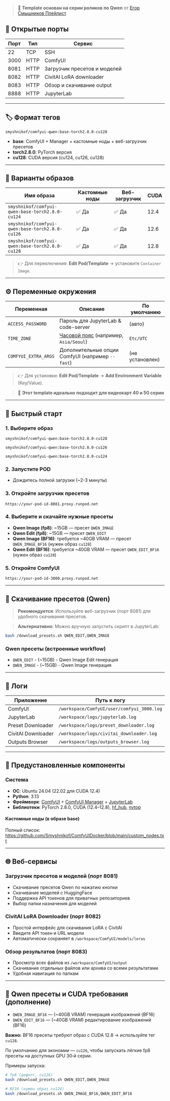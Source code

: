 > 🎥 **Template основан на серии роликов по Qwen** от [Егор Смышников Плейлист](https://www.youtube.com/playlist?list=PLUREBJZfEOoPztQiVSV7vYegAsOtwMiZi)

## 🔌 Открытые порты

| Порт | Тип | Сервис |
| ---- | ---- | ----------- |
| 22   | TCP  | SSH         |
| 3000 | HTTP | ComfyUI     |
| 8081 | HTTP | Загрузчик пресетов и моделей |
| 8082 | HTTP | CivitAI LoRA downloader |
| 8083 | HTTP | Обзор и скачивание output |
| 8888 | HTTP | JupyterLab  |

---

## 🏷️ Формат тегов

```text
smyshnikof/comfyui-qwen:base-torch2.8.0-cu128
```

* **base**: ComfyUI + Manager + кастомные ноды + веб-загрузчик пресетов
* **torch2.8.0**: PyTorch версия
* **cu128**: CUDA версия (cu124, cu126, cu128)

---

## 🧱 Варианты образов

| Имя образа                                 | Кастомные ноды | Веб-загрузчик | CUDA |
| ------------------------------------------ | ------------ | ---- | ---- |
| `smyshnikof/comfyui-qwen:base-torch2.8.0-cu124`| ✅ Да         | ✅ Да  | 12.4 |
| `smyshnikof/comfyui-qwen:base-torch2.8.0-cu126`| ✅ Да         | ✅ Да  | 12.6 |
| `smyshnikof/comfyui-qwen:base-torch2.8.0-cu128`| ✅ Да         | ✅ Да  | 12.8 |

> 👉 Для переключения: **Edit Pod/Template** → установите `Container Image`.

---

## ⚙️ Переменные окружения

| Переменная                | Описание                                                                | По умолчанию   |
| ----------------------- | -------------------------------------------------------------------------- | --------- |
| `ACCESS_PASSWORD`       | Пароль для JupyterLab & code-server                                      | (авто)   |
| `TIME_ZONE`             | [Часовой пояс](https://en.wikipedia.org/wiki/List_of_tz_database_time_zones) (например, `Asia/Seoul`)   | `Etc/UTC` |
| `COMFYUI_EXTRA_ARGS`    | Дополнительные опции ComfyUI (например `--fast`)                        | (не установлен)   |

> 👉 Для установки: **Edit Pod/Template** → **Add Environment Variable** (Key/Value).


> 🎯 **Этот template идеально подходит для видеокарт 40 и 50 серии**

---

## 🚀 Быстрый старт

### 1. Выберите образ
```
smyshnikof/comfyui-qwen:base-torch2.8.0-cu128
```
```
smyshnikof/comfyui-qwen:base-torch2.8.0-cu126
```
```
smyshnikof/comfyui-qwen:base-torch2.8.0-cu124
```

### 2. Запустите POD
- Дождитесь полной загрузки (~2-3 минуты)

### 3. Откройте загрузчик пресетов
```
https://your-pod-id-8081.proxy.runpod.net
```

### 4. Выберите и скачайте нужные пресеты
- **Qwen Image (fp8)**: ~15GB — пресет `QWEN_IMAGE`
- **Qwen Edit (fp8)**: ~15GB — пресет `QWEN_EDIT`
- **Qwen Image (BF16)**: требуется ~40GB VRAM — пресет `QWEN_IMAGE_BF16` (нужен образ `cu128`)
- **Qwen Edit (BF16)**: требуется ~40GB VRAM — пресет `QWEN_EDIT_BF16` (нужен образ `cu128`)

### 5. Откройте ComfyUI
```
https://your-pod-id-3000.proxy.runpod.net
```

---

## 🔧 Скачивание пресетов (Qwen)

> **Рекомендуется**: Используйте веб-загрузчик (порт 8081) для удобного скачивания пресетов.

> **Альтернативно**: Можно вручную запустить скрипт в JupyterLab:

```bash
bash /download_presets.sh QWEN_EDIT,QWEN_IMAGE
```

### Qwen пресеты (встроенные workflow)

- `QWEN_EDIT` - (~15GB) - Qwen Image Edit генерация
- `QWEN_IMAGE` - (~15GB) - Qwen Image генерация

---

## 📁 Логи

| Приложение         | Путь к логу                                   |
| ----------- | ------------------------------------------ |
| ComfyUI     | `/workspace/ComfyUI/user/comfyui_3000.log` |
| JupyterLab  | `/workspace/logs/jupyterlab.log`           |
| Preset Downloader | `/workspace/logs/preset_downloader.log` |
| CivitAI Downloader | `/workspace/logs/civitai_downloader.log` |
| Outputs Browser | `/workspace/logs/outputs_browser.log` |

---

## 🧩 Предустановленные компоненты

### Система

* **ОС**: Ubuntu 24.04 (22.02 для CUDA 12.4)
* **Python**: 3.13
* **Фреймворк**: [ComfyUI](https://github.com/comfyanonymous/ComfyUI) + [ComfyUI Manager](https://github.com/Comfy-Org/ComfyUI-Manager) + [JupyterLab](https://jupyter.org/)
* **Библиотеки**: PyTorch 2.8.0, CUDA (12.4–12.8), [hf_hub](https://huggingface.co/docs/huggingface_hub), [nvtop](https://github.com/Syllo/nvtop)

#### Кастомные ноды (в образе **base**)

Полный список: https://github.com/Smyshnikof/ComfyUIDocker/blob/main/custom_nodes.txt

---

## 🌐 Веб-сервисы

### Загрузчик пресетов и моделей (порт 8081)
- Скачивание пресетов Qwen по нажатию кнопки
- Скачивание моделей с HuggingFace
- Поддержка API токенов для приватных репозиториев
- Выбор папки назначения для моделей

### CivitAI LoRA Downloader (порт 8082)
- Простой интерфейс для скачивания LoRA с CivitAI
- Введите API токен и URL модели
- Автоматически сохраняет в `/workspace/ComfyUI/models/loras`

### Обзор результатов (порт 8083)  
- Просмотр всех файлов из `/workspace/ComfyUI/output`
- Скачивание отдельных файлов или архива со всеми результатами
- Удобная навигация по папкам

---

## 🧩 Qwen пресеты и CUDA требования (дополнение)

- `QWEN_IMAGE_BF16` — (~40GB VRAM) генерация изображений (BF16)
- `QWEN_EDIT_BF16` — (~40GB VRAM) редактирование изображений (BF16)

**Важно:** BF16 пресеты требуют образ с CUDA 12.8 → используйте тег `cu128`.

По умолчанию для экономии — `cu126`, чтобы запускать лёгкие fp8 пресеты на доступных GPU 30‑й серии.

Примеры запуска:
```bash
# fp8 (дефолт, cu126)
bash /download_presets.sh QWEN_EDIT,QWEN_IMAGE

# BF16 (нужен образ cu128)
bash /download_presets.sh QWEN_IMAGE_BF16,QWEN_EDIT_BF16
```


